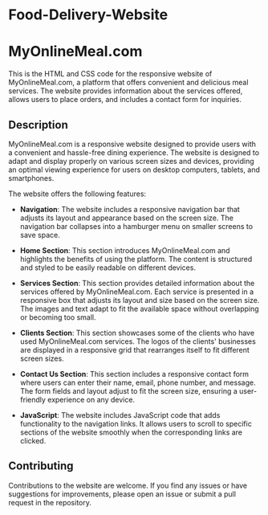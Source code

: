 # Food-Delivery-Website
# MyOnlineMeal.com

This is the HTML and CSS code for the responsive website of MyOnlineMeal.com, a platform that offers convenient and delicious meal services. The website provides information about the services offered, allows users to place orders, and includes a contact form for inquiries.

## Description

MyOnlineMeal.com is a responsive website designed to provide users with a convenient and hassle-free dining experience. The website is designed to adapt and display properly on various screen sizes and devices, providing an optimal viewing experience for users on desktop computers, tablets, and smartphones.

The website offers the following features:

- **Navigation**: The website includes a responsive navigation bar that adjusts its layout and appearance based on the screen size. The navigation bar collapses into a hamburger menu on smaller screens to save space.

- **Home Section**: This section introduces MyOnlineMeal.com and highlights the benefits of using the platform. The content is structured and styled to be easily readable on different devices.

- **Services Section**: This section provides detailed information about the services offered by MyOnlineMeal.com. Each service is presented in a responsive box that adjusts its layout and size based on the screen size. The images and text adapt to fit the available space without overlapping or becoming too small.

- **Clients Section**: This section showcases some of the clients who have used MyOnlineMeal.com services. The logos of the clients' businesses are displayed in a responsive grid that rearranges itself to fit different screen sizes.

- **Contact Us Section**: This section includes a responsive contact form where users can enter their name, email, phone number, and message. The form fields and layout adjust to fit the screen size, ensuring a user-friendly experience on any device.

- **JavaScript**: The website includes JavaScript code that adds functionality to the navigation links. It allows users to scroll to specific sections of the website smoothly when the corresponding links are clicked.

## Contributing

Contributions to the website are welcome. If you find any issues or have suggestions for improvements, please open an issue or submit a pull request in the repository.
